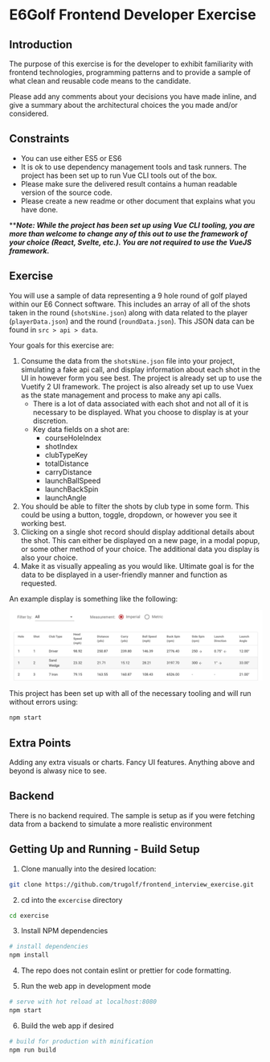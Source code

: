 # E6Golf Frontend Developer Exercise

## Introduction

The purpose of this exercise is for the developer to exhibit familiarity with frontend technologies, programming patterns and to provide a sample of what clean and reusable code means to the candidate.

Please add any comments about your decisions you have made inline, and give a summary about the architectural choices the you made and/or considered.

## Constraints

* You can use either ES5 or ES6
* It is ok to use dependency management tools and task runners. The project has been set up to run Vue CLI tools out of the box.
* Please make sure the delivered result contains a human readable version of the source code.
* Please create a new readme or other document that explains what you have done.

*****Note: While the project has been set up using Vue CLI tooling, you are more than welcome to change any of this out to use the framework of your choice (React, Svelte, etc.). You are not required to use the VueJS framework.***

## Exercise

You will use a sample of data representing a 9 hole round of golf played within our E6 Connect software. This includes an array of all of the shots taken in the round (`shotsNine.json`) along with data related to the player (`playerData.json`) and the round (`roundData.json`). This JSON data can be found in `src > api > data`.

Your goals for this exercise are:

1. Consume the data from the `shotsNine.json` file into your project, simulating a fake api call, and display information about each shot in the UI in however form you see best. The project is already set up to use the Vuetify 2 UI framework. The project is also already set up to use Vuex as the state management and process to make any api calls.
   * There is a lot of data associated with each shot and not all of it is necessary to be displayed. What you choose to display is at your discretion.
   * Key data fields on a shot are:
     * courseHoleIndex
     * shotIndex
     * clubTypeKey
     * totalDistance
     * carryDistance
     * launchBallSpeed
     * launchBackSpin
     * launchAngle
1. You should be able to filter the shots by club type in some form. This could be using a button, toggle, dropdown, or however you see it working best.
2. Clicking on a single shot record should display additional details about the shot. This can either be displayed on a new page, in a modal popup, or some other method of your choice. The additional data you display is also your choice.
3. Make it as visually appealing as you would like. Ultimate goal is for the data to be displayed in a user-friendly manner and function as requested.

An example display is something like the following:

![Shot Data Table](ShotDataExample.png)

This project has been set up with all of the necessary tooling and will run without errors using:

```bash
npm start
```

## Extra Points

Adding any extra visuals or charts. Fancy UI features. Anything above and beyond is alwasy nice to see.

## Backend

There is no backend required. The sample is setup as if you were fetching data from a backend to simulate a more realistic environment

## Getting Up and Running - Build Setup

1. Clone manually into the desired location:

```bash
git clone https://github.com/trugolf/frontend_interview_exercise.git
```

2. cd into the `excercise` directory
```bash
cd exercise
```

3. Install NPM dependencies

```bash
# install dependencies
npm install
```

4. The repo does not contain eslint or prettier for code formatting.

5. Run the web app in development mode

```bash
# serve with hot reload at localhost:8080
npm start
```

6. Build the web app if desired

```bash
# build for production with minification
npm run build
```

